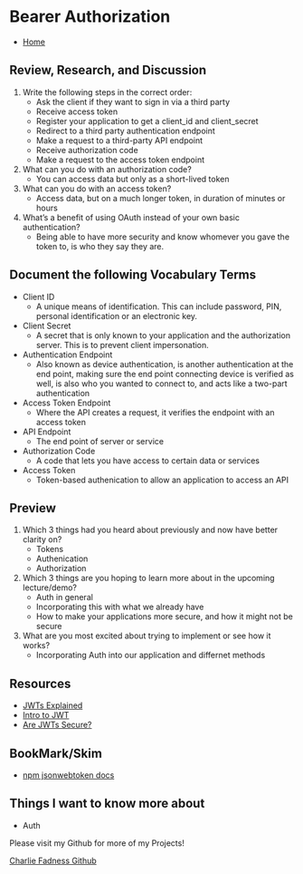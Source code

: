 # Bearer Authorization

- [Home](https://fadnesscharlie.github.io/reading-notes/401/)

## Review, Research, and Discussion

1. Write the following steps in the correct order:
   - Ask the client if they want to sign in via a third party
   - Receive access token
   - Register your application to get a client_id and client_secret
   - Redirect to a third party authentication endpoint
   - Make a request to a third-party API endpoint
   - Receive authorization code
   - Make a request to the access token endpoint
2. What can you do with an authorization code?
   - You can access data but only as a short-lived token
3. What can you do with an access token?
   - Access data, but on a much longer token, in duration of minutes or hours
4. What’s a benefit of using OAuth instead of your own basic authentication?
   - Being able to have more security and know whomever you gave the token to, is who they say they are.

## Document the following Vocabulary Terms

- Client ID
  - A unique means of identification. This can include password, PIN, personal identification or an electronic key.
- Client Secret
  - A secret that is only known to your application and the authorization server. This is to prevent client impersonation.
- Authentication Endpoint
  - Also known as device authentication, is another authentication at the end point, making sure the end point connecting device is verified as well, is also who you wanted to connect to, and acts like a two-part authentication
- Access Token Endpoint
  - Where the API creates a request, it verifies the endpoint with an access token
- API Endpoint
  - The end point of server or service
- Authorization Code
  - A code that lets you have access to certain data or services
- Access Token
  - Token-based authenication to allow an application to access an API

## Preview

1. Which 3 things had you heard about previously and now have better clarity on?
   - Tokens
   - Authenication
   - Authorization
2. Which 3 things are you hoping to learn more about in the upcoming lecture/demo?
   - Auth in general
   - Incorporating this with what we already have
   - How to make your applications more secure, and how it might not be secure
3. What are you most excited about trying to implement or see how it works?
   - Incorporating Auth into our application and differnet methods

## Resources

- [JWTs Explained](https://www.youtube.com/watch?v=926mknSW9Lo)
- [Intro to JWT](https://jwt.io/introduction/)
- [Are JWTs Secure?](https://stackoverflow.com/questions/27301557/if-you-can-decode-jwt-how-are-they-secure)

## BookMark/Skim

- [npm jsonwebtoken docs](https://www.npmjs.com/package/jsonwebtoken)

## Things I want to know more about

- Auth

Please visit my Github for more of my Projects!

[Charlie Fadness Github](https://github.com/fadnesscharlie)
